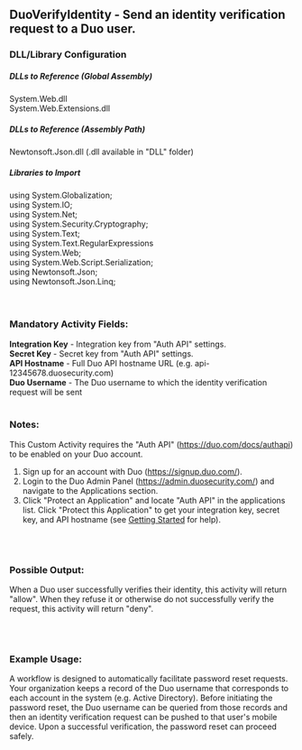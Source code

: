 ## DuoVerifyIdentity - Send an identity verification request to a Duo user.

### DLL/Library Configuration
##### DLLs to Reference (Global Assembly)
System.Web.dll </br>
System.Web.Extensions.dll </br>
##### DLLs to Reference (Assembly Path)
Newtonsoft.Json.dll (.dll available in "DLL" folder)</br>
##### Libraries to Import
using System.Globalization; </br>
using System.IO; </br>
using System.Net; </br>
using System.Security.Cryptography; </br>
using System.Text; </br>
using System.Text.RegularExpressions </br>
using System.Web; </br>
using System.Web.Script.Serialization; </br>
using Newtonsoft.Json; </br>
using Newtonsoft.Json.Linq; </br>
 </br><br>


### Mandatory Activity Fields:
**Integration Key** - Integration key from "Auth API" settings.
<br>
**Secret Key** - Secret key from "Auth API" settings.
<br>
**API Hostname** - Full Duo API hostname URL (e.g. api-12345678.duosecurity.com)
<br>
**Duo Username**	- The Duo username to which the identity verification request will be sent
<br><br>



### Notes:
This Custom Activity requires the "Auth API" (https://duo.com/docs/authapi) to be enabled on your Duo account.
<br>
1. Sign up for an account with Duo (https://signup.duo.com/).
2. Login to the Duo Admin Panel (https://admin.duosecurity.com/) and navigate to the Applications section.
3. Click "Protect an Application" and locate "Auth API" in the applications list.  Click "Protect this Application" to get your integration key, secret key, and API hostname (see <a href="https://duo.com/docs/getting-started">Getting Started</a> for help).

<br><br>
### Possible Output:
When a Duo user successfully verifies their identity, this activity will return "allow".  When they refuse it or otherwise do not successfully verify the request, this activity will return "deny".

<br><br>
### Example Usage:
A workflow is designed to automatically facilitate password reset requests.  Your organization keeps a record of the Duo username that corresponds to each account in the system (e.g. Active Directory).  Before initiating the password reset, the Duo username can be queried from those records and then an identity verification request can be pushed to that user's mobile device.  Upon a successful verification, the password reset can proceed safely.
